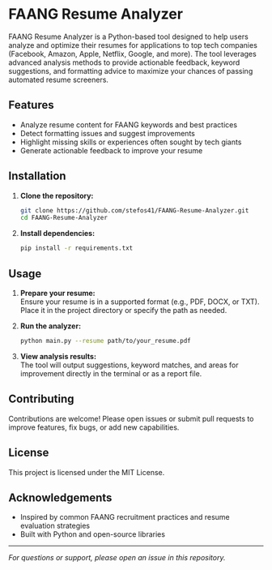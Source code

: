 # FAANG Resume Analyzer

FAANG Resume Analyzer is a Python-based tool designed to help users analyze and optimize their resumes for applications to top tech companies (Facebook, Amazon, Apple, Netflix, Google, and more). The tool leverages advanced analysis methods to provide actionable feedback, keyword suggestions, and formatting advice to maximize your chances of passing automated resume screeners.

## Features

- Analyze resume content for FAANG keywords and best practices
- Detect formatting issues and suggest improvements
- Highlight missing skills or experiences often sought by tech giants
- Generate actionable feedback to improve your resume

## Installation

1. **Clone the repository:**
   ```bash
   git clone https://github.com/stefos41/FAANG-Resume-Analyzer.git
   cd FAANG-Resume-Analyzer
   ```

2. **Install dependencies:**
   ```bash
   pip install -r requirements.txt
   ```

## Usage

1. **Prepare your resume:**  
   Ensure your resume is in a supported format (e.g., PDF, DOCX, or TXT). Place it in the project directory or specify the path as needed.

2. **Run the analyzer:**
   ```bash
   python main.py --resume path/to/your_resume.pdf
   ```

3. **View analysis results:**  
   The tool will output suggestions, keyword matches, and areas for improvement directly in the terminal or as a report file.

## Contributing

Contributions are welcome! Please open issues or submit pull requests to improve features, fix bugs, or add new capabilities.

## License

This project is licensed under the MIT License.

## Acknowledgements

- Inspired by common FAANG recruitment practices and resume evaluation strategies
- Built with Python and open-source libraries

---

*For questions or support, please open an issue in this repository.*
